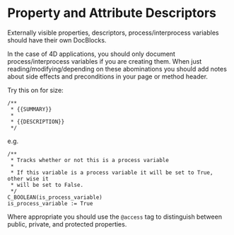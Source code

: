 # Property and Attribute Descriptors

Externally visible properties, descriptors, process/interprocess variables
should have their own DocBlocks.

In the case of 4D applications, you should only document process/interprocess
variables if you are creating them. When just reading/modifying/depending on
these abominations you should add notes about side effects and preconditions in
your page or method header.

Try this on for size:

```
/**
 * {{SUMMARY}}
 * 
 * {{DESCRIPTION}}
 */
```

e.g.

```
/**
 * Tracks whether or not this is a process variable
 * 
 * If this variable is a process variable it will be set to True, other wise it
 * will be set to False.
 */
C_BOOLEAN(is_process_variable)
is_process_variable := True
```

Where appropriate you should use the `@access` tag to distinguish between
public, private, and protected properties.
